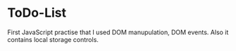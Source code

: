 # ToDo-List
First JavaScript practise that I used DOM manupulation, DOM events. Also it contains local storage controls.
